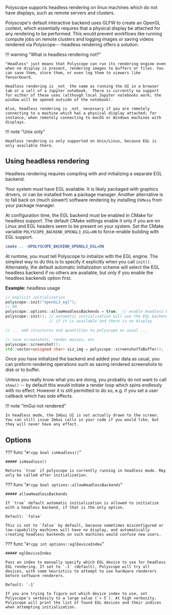 Polyscope supports headless rendering on linux machines which do not have displays, such as remote servers and clusters.

Polyscope's default interactive backend uses GLFW to create an OpenGL context, which essentially requires that a physical display be attached for any rendering to be performed. This would prevent workflows like running compute jobs on remote clusters and logging images or saving videos rendered via Polyscope---headless rendering offers a solution.


!!! warning "What is headless rendering not?"

    "Headless" just means that Polyscope can run its rendering engine even when no display is present, rendering images to buffers or files. You can save them, store them, or even log them to viewers like Tensorboard.

    Headless rendering is _not_ the same as running the UI in a browser tab or a cell of a Jupyter notebook.  There is currently no support for either of these uses (although local Jupyter notebooks work; the window will be opened outside of the notebook).

    Also, headless rendering is _not_ necessary if you are remotely connecting to a machine which has a physical display attached; for instance, when remotely connecting to macOS or Windows machines with displays.

!!! note "Unix only"

    Headless rendering is only supported on Unix/Linux, because EGL is only available there.

    

## Using headless rendering

Headless rendering requires compiling with and initializing a separate EGL backend. 

Your system must have EGL available. It is likely packaged with graphics drivers, or can be installed from a package manager. Another alternative is to fall back on (much slower!) software rendering by installing `OSMesa` from your package manager.

At configuration time, the EGL backend must be enabled in CMake for headless support.  The default CMake settings enable it only if you are on Linux and EGL headers seem to be present on your system.  Set the CMake variable `POLYSCOPE_BACKEND_OPENGL3_EGL=ON` to force-enable building with EGL support. 

```cmake
cmake .. -DPOLYSCOPE_BACKEND_OPENGL3_EGL=ON
```

At runtime, you must tell Polyscope to initialize with the EGL engine. The simplest way to do this is to specify it explicitly when you call `init()`. Alternately, the default automatic initialization scheme will select the EGL headless backend if no others are available, but only if you enable the headless backends option first.

**Example:** headless usage
```cpp
// explicit initialization
polyscope::init("openGL3_egl");
// OR
polyscope::options::allowHeadlessBackends = true;  // enable headless backends
polyscope::init(); // automatic initialization will use the EGL backend
                   // if it is available and there is no display

// ... add structures and quantities to polyscope as usual ...

// save screenshots, render movies, etc
polyscope::screenshot(); 
std::vector<unsigned char> viz_img = polyscope::screenshotToBuffer();
```

Once you have initialized the backend and added your data as usual, you can preform rendering operations such as saving rendered screenshots to disk or to buffer.

Unless you really know what you are doing, you probably do not want to call `show()` -- by default this would initiate a render loop which spins endlessly with no effect. However it is still permitted to do so, e.g. if you set a user callback which has side effects.

!!! note "ImGui not rendered"

    In headless mode, the ImGui UI is not actually drawn to the screen. You can still issue ImGui calls in your code if you would like, but they will never have any effect.

## Options

??? func "`#!cpp bool isHeadless()`"
    
    ##### isHeadless()

    Returns `true` if polyscope is currently running in headless mode. May only be called after initialization.


??? func "`#!cpp bool options::allowHeadlessBackends`"
    
    ##### allowHeadlessBackends

    If `true` default automatic initialization is allowed to initialize with a headless backend, if that is the only option.

    Default: `false`

    This is set to `false` by default, because sometimes misconfigured or low-capability machines will have no display, and automatically creating headless backends on such machines would confuse new users.

??? func "`#!cpp int options::eglDeviceIndex`"
    
    ##### eglDeviceIndex

    Pass an index to manually specify which EGL device to use for headless EGL rendering. If set to `-1` (default), Polyscope will try all devices, with some heuristics to attempt to use hardware renderers before software renderers.

    Default: `-1`

    If you are trying to figure out which device index to use, set Polyscope's verbosity to a large value (`> 5`). At high verbosity, Polyscope will print the list of found EGL devices and their indices when attempting initialization.




